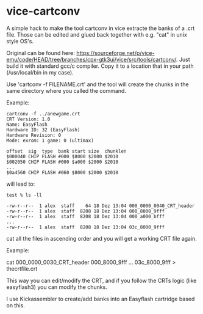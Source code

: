 # vice-cartconv

A simple hack to make the tool cartconv in vice extracte the banks of a .crt file. Those can be edited and glued back together with e.g. "cat" in unix style OS's.

Original can be found here: https://sourceforge.net/p/vice-emu/code/HEAD/tree/branches/cpx-gtk3ui/vice/src/tools/cartconv/. Just build it with standard gcc/c compiler. Copy it to a location that in your path (/usr/local/bin in my case).

Use 'cartconv -f FILENAME.crt' and the tool will create the chunks in the same directory where you called the command.


Example:
```
cartconv -f ../anewgame.crt
CRT Version: 1.0
Name: EasyFlash
Hardware ID: 32 (EasyFlash)
Hardware Revision: 0
Mode: exrom: 1 game: 0 (ultimax)

offset  sig  type  bank start size  chunklen
$000040 CHIP FLASH #000 $8000 $2000 $2010
$002050 CHIP FLASH #000 $a000 $2000 $2010
...
$0a4560 CHIP FLASH #060 $8000 $2000 $2010
```
will lead to:

```
test % ls -ll

-rw-r--r--  1 alex  staff    64 18 Dez 13:04 000_0000_0040_CRT_header
-rw-r--r--  1 alex  staff  8208 18 Dez 13:04 000_8000_9fff
-rw-r--r--  1 alex  staff  8208 18 Dez 13:04 000_a000_bfff
...
-rw-r--r--  1 alex  staff  8208 18 Dez 13:04 03c_8000_9fff
```
cat all the files in ascending order and you will get a working CRT file again.

Example:

cat 000_0000_0030_CRT_header 000_8000_9fff ... 03c_8000_9fff > thecrtfile.crt

This way you can edit/modify the CRT, and if you follow the CRTs logic (like easyflash3) you can modify the chunks.

I use Kickassembler to create/add banks into an Easyflash cartridge based on this. 
